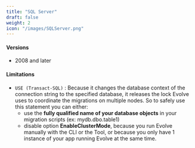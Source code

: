 ```yaml
---
title: "SQL Server"
draft: false
weight: 2
icon: "/images/SQLServer.png"
---
```


#### Versions
- 2008 and later

#### Limitations
- `USE (Transact-SQL)` : Because it changes the database context of the connection string to the specified database, it releases the lock Evolve uses to coordinate the migrations on multiple nodes. So to safely use this statement you can either:
    - use the **fully qualified name of your database objects** in your migration scripts (ex: mydb.dbo.table1)
    - disable option **EnableClusterMode**, because you run Evolve manually with the CLI or the Tool, or because you only have 1 instance of your app running Evolve at the same time.

